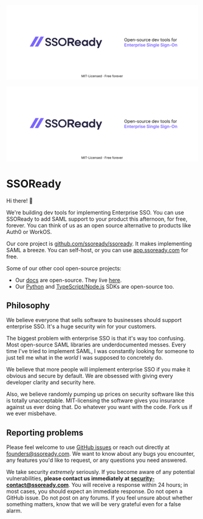 <p align="center">

![](https://github.com/ucarion/documentation/blob/main/Frame%2024%20(2).png?raw=true#gh-light-mode-only)

![](https://github.com/ucarion/documentation/blob/main/Frame%2024%20(1).png?raw=true#gh-dark-mode-only)

</p>

# SSOReady

Hi there! :wave:

We're building dev tools for implementing Enterprise SSO. You can use SSOReady
to add SAML support to your product this afternoon, for free, forever. You can
think of us as an open source alternative to products like Auth0 or WorkOS.

Our core project is
[github.com/ssoready/ssoready](https://github.com/ssoready/ssoready). It makes
implementing SAML a breeze. You can self-host, or you can use
[app.ssoready.com](https://app.ssoready.com) for free.

Some of our other cool open-source projects:

* Our [docs](https://ssoready.com/docs) are open-source. They live
  [here](github.com/ssoready/fern-config).
* Our [Python](https://github.com/ssoready/ssoready-python) and
  [TypeScript/Node.js](https://github.com/ssoready/ssoready-typescript) SDKs are open-source too.

## Philosophy

We believe everyone that sells software to businesses should support enterprise
SSO. It's a huge security win for your customers.

The biggest problem with enterprise SSO is that it's way too confusing. Most
open-source SAML libraries are underdocumented messes. Every time I've tried to
implement SAML, I was constantly looking for someone to just tell me what in the
_world_ I was supposed to concretely do.

We believe that more people will implement enterprise SSO if you make it obvious
and secure by default. We are obsessed with giving every developer clarity and
security here.

Also, we believe randomly pumping up prices on security software like this is
totally unacceptable. MIT-licensing the software gives you insurance against us
ever doing that. Do whatever you want with the code. Fork us if we ever
misbehave.

## Reporting problems

Please feel welcome to use [GitHub issues](https://github.com/ssoready/ssoready/issues) or reach out directly at founders@ssoready.com. We want to know about any bugs you encounter, any features you'd like to request, or any questions you need answered. 

We take security *extremely* seriously. If you become aware of any potential vulnerabilities, **please contact us immediately at security-contact@ssoready.com**. You will receive a response within 24 hours; in most cases, you should expect an immediate response. Do not open a GitHub issue. Do not post on any forums. If you feel unsure about whether something matters, know that we will be very grateful even for a false alarm. 
